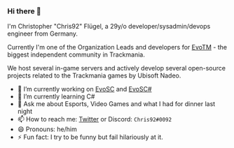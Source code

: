 ### Hi there 👋

I'm Christopher "Chris92" Flügel, a 29y/o developer/sysadmin/devops engineer from Germany.

Currently I'm one of the Organization Leads and developers for [EvoTM](https://github.com/EvoTM) - the biggest independent community in Trackmania.

We host several in-game servers and actively develop several open-source projects related to the Trackmania games by Ubisoft Nadeo.

- 🔭 I’m currently working on [EvoSC](https://github.com/EvoTM/EvoSC) and [EvoSC#](https://github.com/EvoTM/EvoSC-Sharp)
- 🌱 I’m currently learning C#
- 💬 Ask me about Esports, Video Games and what I had for dinner last night
- 📫 How to reach me: [Twitter](https://twitter.com/Chris92_de) or Discord: `Chris92#0092`
- 😄 Pronouns: he/him
- ⚡ Fun fact: I try to be funny but fail hilariously at it.

